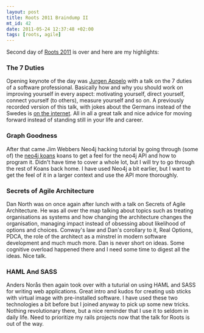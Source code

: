 ```yaml
--- 
layout: post
title: Roots 2011 Braindump II
mt_id: 42
date: 2011-05-24 12:37:48 +02:00
tags: [roots, agile]
---
```


Second day of [Roots 2011](http://rootsconf.no/) is over and here are my highlights:

### The 7 Duties

Opening keynote of the day was [Jurgen Appelo](http://noop.nl/) with a talk on the 7 duties of a software professional. Basically how and why you should work on improving yourself in every aspect: motivating yourself, direct yourself, connect yourself (to others), measure yourself and so on. A previously recorded version of this talk, with jokes about the Germans instead of the Swedes is [on the internet](http://vimeo.com/22510300). All in all a great talk and nice advice for moving forward instead of standing still in your life and career.

### Graph Goodness

After that came Jim Webbers Neo4j hacking tutorial by going through (some of) the [neo4j koans](https://github.com/jimwebber/neo4j-tutorial) koans to get a feel for the neo4j API and how to program it. Didn't have time to cover a whole lot, but I will try to go through the rest of Koans back home. I have used Neo4j a bit earlier, but I want to get the feel of it in a larger context and use the API more thoroughly.

### Secrets of Agile Architecture

Dan North was on once again after lunch with a talk on Secrets of Agile Architecture. He was all over the map talking about topics such as treating organisations as systems and how changing the architecture changes the organisation, managing impact instead of obsessing about likelihood of options and choices. Conway's law and Dan's corollary to it, Real Options, PDCA, the role of the architect as a minstrel in modern software development and much much more. Dan is never short on ideas. Some cognitive overload happened there and I need some time to digest all the ideas. Nice talk.

### HAML And SASS

Anders Nor&aring;s then again took over with a tuturial on using HAML and SASS for writing web applications. Great intro and kudos for creating usb sticks with virtual image with pre-installed software. I have used these two technologies a bit before but I joined anyway to pick up some new tricks. Nothing revolutionary there, but a nice reminder that I use it to seldom in daily life. Need to prioritize my rails projects now that the talk for Roots is out of the way.
